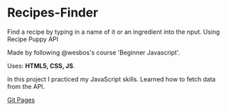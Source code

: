 # Recipes-Finder

Find a recipe by typing in a name of it or an ingredient into the nput. Using Recipe Puppy API

Made by following @wesbos's course 'Beginner Javascript'.

Uses: **HTML5, CSS, JS**.

In this project I practiced my JavaScript skills. Learned how to fetch data from the API.

[Git Pages](https://splinekonstantin.github.io/Recipes-Finder)

